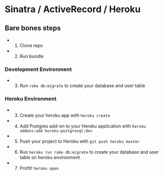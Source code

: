 # Sinatra / ActiveRecord / Heroku
## Bare bones steps
* 1. Clone repo
* 2. Run bundle

### Development Environment
* 3. Run `rake db:migrate` to create your database and user table

### Heroku Environment
* 3. Create your heroku app with `heroku create`
* 4. Add Postgres add-on to your Heroku application with `heroku addons:add heroku-postgresql:dev`
* 5. Push your project to Heroku with `git push heroku master`
* 6. Run `heroku run rake db:migrate` to create your database and user table on heroku environment
* 7. Profit! `heroku open`